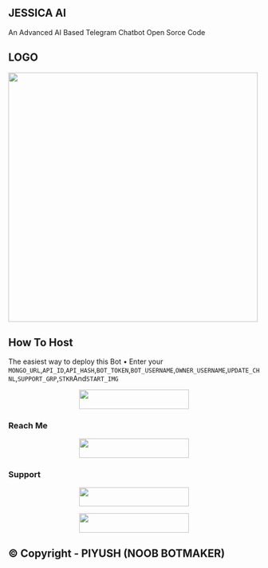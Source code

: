 ## JESSICA AI
An Advanced AI Based Telegram Chatbot Open Sorce Code

## LOGO

<img src="https://te.legra.ph/file/083affde246ca53c1a4e4.jpg" align="center" width="500" height="500"/>


## How To Host
The easiest way to deploy this Bot
• Enter your ```MONGO_URL```,```API_ID```,```API_HASH```,```BOT_TOKEN```,```BOT_USERNAME```,```OWNER_USERNAME```,```UPDATE_CHNL```,```SUPPORT_GRP```,```STKR```And```START_IMG```


<p align="center"><a href="https://heroku.com/deploy?template=https://github.com/TeamPiyushRepos/JessicaChatAi"> <img src="https://img.shields.io/badge/Deploy%20To%20Heroku-blueviolet?style=for-the-badge&logo=heroku" width="220" height="38.45"/></a></p>
 
### Reach Me

<p align="center"><a href="https://t.me/Jessica_Chat_Bot"> <img src="https://img.shields.io/badge/Jessica%20AI-pink?style=for-the-badge" width="220" height="38.45"/></a></p>

### Support 

<p align="center"><a href="https://t.me/PiyushXManagementSupport"> <img src="https://img.shields.io/badge/Piyush%20Malviya%20Support-pink?style=for-the-badge" width="220" height="38.45"/></a></p>

<p align="center"><a href="https://t.me/managementevent"> <img src="https://img.shields.io/badge/Piyush%20Malviya%20Channel-blue?style=for-the-badge" width="220" height="38.45"/></a></p>

## © Copyright - PIYUSH (NOOB BOTMAKER)
